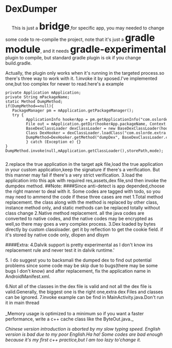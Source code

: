 # **DexDumper**

<p>&nbsp;&nbsp;&nbsp;&nbsp; This is just a <strong style="font-size:30px;">bridge</strong>,for specific app, you may needed to change some code to re-compile the project,
note that it's just a <strong style="font-size:30px;">gradle module</strong>, and it needs <strong style="font-size:30px;"> gradle-experimental</strong> plugin to compile,
but standard gradle plugin is ok if you change build.gradle.</p>
Actually, the plugin only works when it's running in the targeted process.so there's three way to work with it.
1.invoke it by xposed.I've implemented one,but too complex for newer to read.here's a example
<code><pre>private Application mApplication;
private String mPackageName;
static Method DumpMethod;
if(DumpMethod==null){
   PackageManager pm = mApplication.getPackageManager();
   try {
         ApplicationInfo hookerApp = pm.getApplicationInfo("com.oslorde.dexdumper", PackageManager.GET_SHARED_LIBRARY_FILES);
         File out = mApplication.getDir(hookerApp.packageName, Context.MODE_PRIVATE);
         BaseDexClassLoader dexClassLoader = new BaseDexClassLoader(hookerApp.sourceDir, out, hookerApp.nativeLibraryDir, getClass().getClassLoader());
         Class DexHooker = dexClassLoader.loadClass("com.oslorde.extra.DexDumper");
         DumpMethod=DexHooker.getMethod("dumpDex", BaseDexClassLoader.class,String.class,int.class);
         } catch (Exception e) {}
}
DumpMethod.invoke(null,mApplication.getClassLoader(),storePath,mode);</pre>
</code>
2.replace the true application in the target apk file,load the true application in your custom application,keep the signature if there's a verification.
 But this manner may fail if there's a very strict verification.
3.load the application into this apk with required res,assets,dex file,snd then invoke the dumpdex method.
##Note:
####Since anti-detect is app depended,choose the right manner to deal with it.
Some codes are tagged with todo, so you may need to ammend the code if these three cases are met
1.Total method replacement. the class along with the method is replaced by other class, instance method only, and static methods can be replaced totally without class change
2.Native method replacement. all the java codes are converted to native codes, and the native codes may be encrypted as well,so there may goes a very complex process.
3.Dex loaded by bytes directly by custom classloader. get it by reflection to get the cookie field. if it's stored by native code only, dlopen and dlsym

####Extra:
4.Dalvik support is pretty experimental as I don't know ins replacement rule and never test it in dalvik runtime.'
<p>5. I do suggest you to backsmali the dumped dex to  find out potential problems since some code may be skip due to bugs(there may be some bugs I don't know)
and after replacement, fix the application name in AndroidManifest.xml.</p>
6.Not all of the classes in the dex file is valid and not all the dex file is valid.Generally, the biggest one is the right one,extra dex Files and classes can be ignored.
7.invoke example can be find in MainActivity.java.Don't run it in main thread

<br>
<br>
_Memory usage is optimized to a minimum so if you want a faster performance, write a c++ cache class like the ByteOut.java._

_Chinese version introduction is aborted by my slow typing speed. English version is bad due to my poor English.Ha ha!
Some codes are bad enough because it's my first c++ practice,but I am too lazy to'change it._

